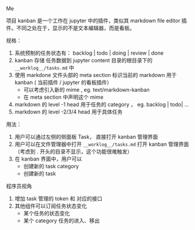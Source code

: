 Me

项目 kanban 是一个工作在 jupyter 中的插件，类似其 markdown file editor 插件。不同之处在于，显示的不是文本编辑器，而是看板。

规格：

1. 系统预制的任务状态有：
backlog | todo | doing | review | done
2. kanban 存储 任务数据到 jupyter content 目录的根目录下的 `__worklog__/tasks.md` 中
3. 使用 markdone 文件头部的 meta section 标识当前的 markdown 用于 kanban ( 当前插件 / jupyter 的看板插件）
    - 可以考虑引入新的 mime ,  eg. text/markdown-kanban 
   - 在 meta section 中声明这个 mime
4. markdown 的 level -1 head 用于任务的 category ， eg. backlog | todo| ...
5. markdown 的 level -2/3/4 head 用于具体任务

用法：

1. 用户可以通过左侧的侧面板 Task， 直接打开 kanban 管理界面
2. 用户可以在文件管理器中打开 `__worklog__/tasks.md` 打开 kanban 管理界面（考虑到 . 开头的目录不显示，这个功能很难触发）
3. 在 kanban 界面中，用户可以
   - 创建新的 task category
   - 创建新的 task

程序员视角

1. 增加 task 管理的 token 和 对应的接口
2. 其他组件可以订阅任务状态变化
     - 某个任务的状态变化
     - 某个 category 任务的进入、移出